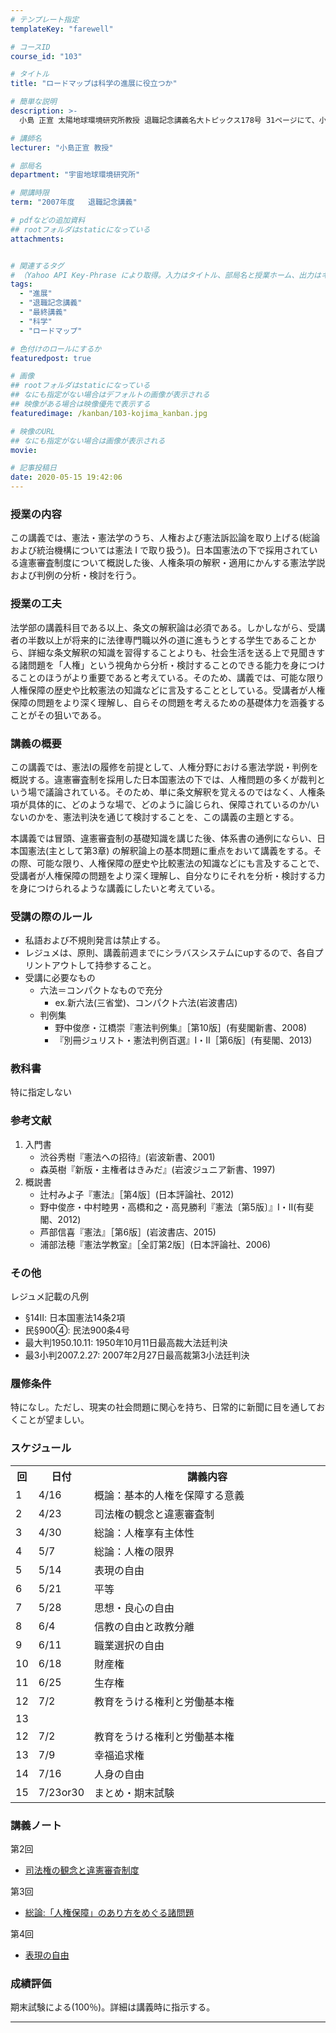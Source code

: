 ```yaml
---
# テンプレート指定
templateKey: "farewell"

# コースID
course_id: "103"

# タイトル
title: "ロードマップは科学の進展に役立つか"

# 簡単な説明
description: >-
  小島 正宣 太陽地球環境研究所教授 退職記念講義名大トピックス178号 31ページにて、小島教授の定年退職にあたってのご挨拶をご覧いただけます。* [名大トピックス178号](http://www.nagoya-u.ac.jp/about-nu/public-relations/publication/upload_images/no178.pdf#retirement) (PD ....

# 講師名
lecturer: "小島正宣 教授"

# 部局名
department: "宇宙地球環境研究所"

# 開講時限
term: "2007年度	退職記念講義"

# pdfなどの追加資料
## rootフォルダはstaticになっている
attachments:


# 関連するタグ
# （Yahoo API Key-Phrase により取得。入力はタイトル、部局名と授業ホーム、出力はキーフレーズ（tags））
tags:
  - "進展"
  - "退職記念講義"
  - "最終講義"
  - "科学"
  - "ロードマップ"

# 色付けのロールにするか
featuredpost: true

# 画像
## rootフォルダはstaticになっている
## なにも指定がない場合はデフォルトの画像が表示される
## 映像がある場合は映像優先で表示する
featuredimage: /kanban/103-kojima_kanban.jpg

# 映像のURL
## なにも指定がない場合は画像が表示される
movie: 

# 記事投稿日
date: 2020-05-15 19:42:06
---
```


### 授業の内容

この講義では、憲法・憲法学のうち、人権および憲法訴訟論を取り上げる(総論 および統治機構については憲法 I で取り扱う)。日本国憲法の下で採用されてい る違憲審査制度について概説した後、人権条項の解釈・適用にかんする憲法学説 および判例の分析・検討を行う。


### 授業の工夫

法学部の講義科目である以上、条文の解釈論は必須である。しかしながら、受講者の半数以上が将来的に法律専門職以外の道に進もうとする学生であることから、詳細な条文解釈の知識を習得することよりも、社会生活を送る上で見聞きする諸問題を「人権」という視角から分析・検討することのできる能力を身につけることのほうがより重要であると考えている。そのため、講義では、可能な限り人権保障の歴史や比較憲法の知識などに言及することとしている。受講者が人権保障の問題をより深く理解し、自らその問題を考えるための基礎体力を涵養することがその狙いである。





### 講義の概要

この講義では、憲法Ⅰの履修を前提として、人権分野における憲法学説・判例を概説する。違憲審査制を採用した日本国憲法の下では、人権問題の多くが裁判という場で議論されている。そのため、単に条文解釈を覚えるのではなく、人権条項が具体的に、どのような場で、どのように論じられ、保障されているのか/いないのかを、憲法判決を通じて検討することを、この講義の主題とする。 

本講義では冒頭、違憲審査制の基礎知識を講じた後、体系書の通例にならい、日本国憲法(主として第3章) の解釈論上の基本問題に重点をおいて講義をする。その際、可能な限り、人権保障の歴史や比較憲法の知識などにも言及することで、受講者が人権保障の問題をより深く理解し、自分なりにそれを分析・検討する力を身につけられるような講義にしたいと考えている。 

### 受講の際のルール

  * 私語および不規則発言は禁止する。
  * レジュメは、原則、講義前週までにシラバスシステムにupするので、各自プリントアウトして持参すること。
  * 受講に必要なもの 
      * 六法＝コンパクトなもので充分 
          * ex.新六法(三省堂)、コンパクト六法(岩波書店)
      * 判例集 
          * 野中俊彦・江橋崇『憲法判例集』［第10版］(有斐閣新書、2008)
          * 『別冊ジュリスト・憲法判例百選』Ⅰ・Ⅱ［第6版］(有斐閣、2013)

### 教科書

特に指定しない

### 参考文献

  1. 入門書 
      * 渋谷秀樹『憲法への招待』(岩波新書、2001)
      * 森英樹『新版・主権者はきみだ』(岩波ジュニア新書、1997)
  2. 概説書 
      * 辻村みよ子『憲法』［第4版］(日本評論社、2012)
      * 野中俊彦・中村睦男・高橋和之・高見勝利『憲法〔第5版〕』Ⅰ・Ⅱ(有斐閣、2012)
      * 芦部信喜『憲法』［第6版］(岩波書店、2015)
      * 浦部法穂『憲法学教室』［全訂第2版］(日本評論社、2006)

### その他

レジュメ記載の凡例

  * &sect;14Ⅱ: 日本国憲法14条2項
  * 民&sect;900④: 民法900条4号
  * 最大判1950.10.11: 1950年10月11日最高裁大法廷判決
  * 最3小判2007.2.27: 2007年2月27日最高裁第3小法廷判決

### 履修条件

特になし。ただし、現実の社会問題に関心を持ち、日常的に新聞に目を通しておくことが望ましい。


<h3>スケジュール</h3>
<table class="basic" width="455">
<tr>
<th width="20" class="center">回</th>
<th width="30" class="center">日付</th>
<th width="405" class="center">講義内容</th>
</tr>
<tr>
<td width="20" class="center">1</td>
<td width="30">4/16</td>
<td width="405">概論：基本的人権を保障する意義</td>
</tr>
<tr>
<td width="20" class="center">2</td>
<td width="30">4/23</td>
<td width="405">司法権の観念と違憲審査制</td>
</tr>
<tr>
<td width="20" class="center">3</td>
<td width="30">4/30</td>
<td width="405">総論：人権享有主体性</td>
</tr>
<tr>
<td width="20" class="center">4</td>
<td width="30">5/7</td>
<td width="405">総論：人権の限界</td>
</tr>
<tr>
<td width="20" class="center">5</td>
<td width="30">5/14</td>
<td width="405">表現の自由</td>
</tr>
<tr>
<td width="20" class="center">6</td>
<td width="30">5/21</td>
<td width="405">平等</td>
</tr>
<tr>
<td width="20" class="center">7</td>
<td width="30">5/28</td>
<td width="405">思想・良心の自由</td>
</tr>
<tr>
<td width="20" class="center">8</td>
<td width="30">6/4</td>
<td width="405">信教の自由と政教分離</td>
</tr>
<tr>
<td width="20" class="center">9</td>
<td width="30">6/11</td>
<td width="405">職業選択の自由</td>
</tr>
<tr>
<td width="20" class="center">10</td>
<td width="30">6/18</td>
<td width="405">財産権</td>
</tr>
<tr>
<td width="20" class="center">11</td>
<td width="30">6/25</td>
<td width="405">生存権</td>
</tr>
<tr>
<td width="20" class="center">12</td>
<td width="30">7/2</td>
<td width="405">教育をうける権利と労働基本権</td>
</tr>
<tr>
<td width="20" class="center">13</td>

<tr>
<td width="20" class="center">12</td>
<td width="30">7/2</td>
<td width="405">教育をうける権利と労働基本権</td>
</tr>
<tr>
<td width="20" class="center">13</td>
<td width="30">7/9</td>
<td width="405">幸福追求権</td>
</tr>
<tr>
<td width="20" class="center">14</td>
<td width="30">7/16</td>
<td width="405">
人身の自由
</td>
</tr>
<tr>
<td width="20" class="center">15</td>
<td width="30">7/23or30</td>
<td width="405">まとめ・期末試験</td>
</tr>
</table>


### 講義ノート

第2回

- [司法権の観念と違憲審査制度](https://ocw.nagoya-u.jp/files/103/ohkouchi2.pdf) 

第3回

- [総論:「人権保障」のあり方をめぐる諸問題](https://ocw.nagoya-u.jp/files/103/ohkouchi3.pdf) 

第4回

- [表現の自由](https://ocw.nagoya-u.jp/files/103/ohkouchi4.pdf) 





### 成績評価

期末試験による(100％)。詳細は講義時に指示する。





-----